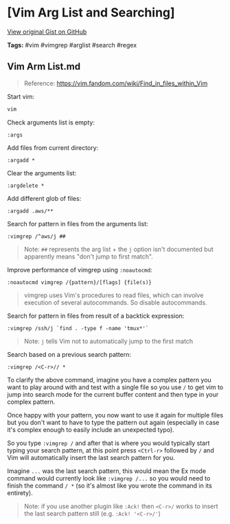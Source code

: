 # [Vim Arg List and Searching] 

[View original Gist on GitHub](https://gist.github.com/Integralist/095fbd52f488ca295ae9fd408973587a)

**Tags:** #vim #vimgrep #arglist #search #regex

## Vim Arm List.md

> Reference: https://vim.fandom.com/wiki/Find_in_files_within_Vim

Start vim:

```bash
vim
```

Check arguments list is empty:

```viml
:args
```

Add files from current directory:

```viml
:argadd *
```

Clear the arguments list:

```viml
:argdelete *
```

Add different glob of files:

```viml
:argadd .aws/**
```

Search for pattern in files from the arguments list:

```viml
:vimgrep /^aws/j ##
```

> Note: `##` represents the arg list + the `j` option isn't documented but apparently means "don't jump to first match".

Improve performance of vimgrep using `:noautocmd`:

```viml
:noautocmd vimgrep /{pattern}/[flags] {file(s)}
```

> vimgrep uses Vim's procedures to read files, which can involve execution of several autocommands. So disable autocommands.

Search for pattern in files from result of a backtick expression:

```viml
:vimgrep /ssh/j `find . -type f -name 'tmux*'`
```

> Note: `j` tells Vim not to automatically jump to the first match

Search based on a previous search pattern:

```viml
:vimgrep /<C-r>// *
```

To clarify the above command, imagine you have a complex pattern you want to play around with and test with a single file so you use `/` to get vim to jump into search mode for the current buffer content and then type in your complex pattern.

Once happy with your pattern, you now want to use it again for multiple files but you don't want to have to type the pattern out again (especially in case it's complex enough to easily include an unexpected typo).

So you type `:vimgrep /` and after that is where you would typically start typing your search pattern, at this point press `<Ctrl-r>` followed by `/` and Vim will automatically insert the last search pattern for you.

Imagine `...` was the last search pattern, this would mean the Ex mode command would currently look like `:vimgrep /...` so you would need to finish the command `/ *` (so it's almost like you wrote the command in its entirety).

> Note: if you use another plugin like `:Ack!` then `<C-r>/` works to insert the last search pattern still (e.g. `:Ack! '<C-r>/'`)

